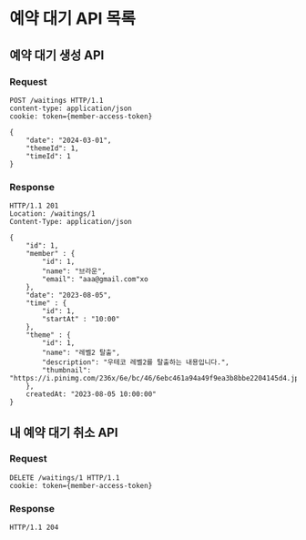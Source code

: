 # 예약 대기 API 목록

## 예약 대기 생성 API

### Request

```
POST /waitings HTTP/1.1
content-type: application/json
cookie: token={member-access-token}

{
    "date": "2024-03-01",
    "themeId": 1,
    "timeId": 1
}
```

### Response

```
HTTP/1.1 201
Location: /waitings/1
Content-Type: application/json

{
    "id": 1,
    "member" : {
        "id": 1,
        "name": "브라운",
        "email": "aaa@gmail.com"xo
    },
    "date": "2023-08-05",
    "time" : {
        "id": 1,
        "startAt" : "10:00"
    },
    "theme" : {
        "id": 1,
        "name": "레벨2 탈출",
        "description": "우테코 레벨2를 탈출하는 내용입니다.",
        "thumbnail": "https://i.pinimg.com/236x/6e/bc/46/6ebc461a94a49f9ea3b8bbe2204145d4.jpg"
    },
    createdAt: "2023-08-05 10:00:00"
}
```

## 내 예약 대기 취소 API

### Request

```
DELETE /waitings/1 HTTP/1.1
cookie: token={member-access-token}
```

### Response

```
HTTP/1.1 204
```
